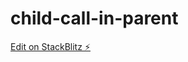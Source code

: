 # child-call-in-parent

[Edit on StackBlitz ⚡️](https://stackblitz.com/edit/stackblitz-starters-qmfbzq)